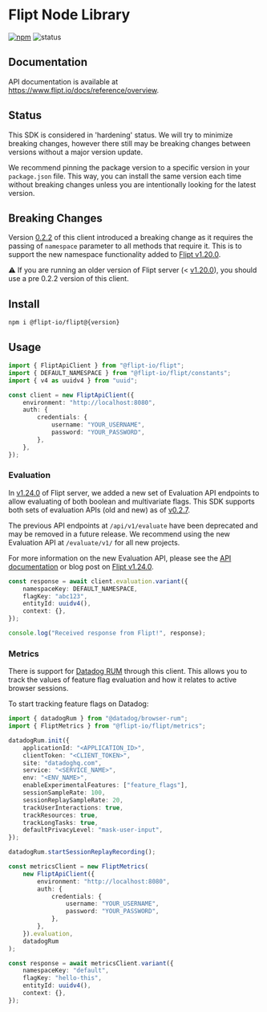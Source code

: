 # Flipt Node Library

[![npm](https://img.shields.io/npm/v/@flipt-io/flipt?label=%40flipt-io%2Fflipt)](https://www.npmjs.com/package/@flipt-io/flipt)
![status](https://img.shields.io/badge/status-hardening-orange)

## Documentation

API documentation is available at <https://www.flipt.io/docs/reference/overview>.

## Status

This SDK is considered in 'hardening' status. We will try to minimize breaking changes, however there still may be breaking changes between versions without a major version update.

We recommend pinning the package version to a specific version in your `package.json` file. This way, you can install the same version each time without breaking changes unless you are intentionally looking for the latest version.

## Breaking Changes

Version [0.2.2](https://github.com/flipt-io/flipt-node/releases/tag/0.2.2) of this client introduced a breaking change as it requires the passing of `namespace` parameter to all methods that require it. This is to support the new namespace functionality added to [Flipt v1.20.0](https://www.flipt.io/docs/reference/overview#v1-20-0).

:warning: If you are running an older version of Flipt server (< [v1.20.0](https://github.com/flipt-io/flipt/releases/tag/v1.20.0)), you should use a pre 0.2.2 version of this client.

## Install

```console
npm i @flipt-io/flipt@{version}
```

## Usage

```typescript
import { FliptApiClient } from "@flipt-io/flipt";
import { DEFAULT_NAMESPACE } from "@flipt-io/flipt/constants";
import { v4 as uuidv4 } from "uuid";

const client = new FliptApiClient({
    environment: "http://localhost:8080",
    auth: {
        credentials: {
            username: "YOUR_USERNAME",
            password: "YOUR_PASSWORD",
        },
    },
});
```

### Evaluation

In [v1.24.0](https://github.com/flipt-io/flipt/releases/tag/v1.24.0) of Flipt server, we added a new set of Evaluation API endpoints to allow evaluating of both boolean and multivariate flags. This SDK supports both sets of evaluation APIs (old and new) as of [v0.2.7](https://github.com/flipt-io/flipt-node/releases/tag/0.2.7).

The previous API endpoints at `/api/v1/evaluate` have been deprecated and may be removed in a future release. We recommend using the new Evaluation API at `/evaluate/v1/` for all new projects.

For more information on the new Evaluation API, please see the [API documentation](https://www.flipt.io/docs/reference/overview#v1-24-0) or blog post on [Flipt v1.24.0](https://www.flipt.io/blog/boolean-flags-and-rollouts).

```typescript
const response = await client.evaluation.variant({
    namespaceKey: DEFAULT_NAMESPACE,
    flagKey: "abc123",
    entityId: uuidv4(),
    context: {},
});

console.log("Received response from Flipt!", response);
```

### Metrics

There is support for [Datadog RUM](https://docs.datadoghq.com/real_user_monitoring/) through this client. This allows you to track the values of feature flag evaluation and how it relates to active browser sessions.

To start tracking feature flags on Datadog:

```typescript
import { datadogRum } from "@datadog/browser-rum";
import { FliptMetrics } from "@flipt-io/flipt/metrics";

datadogRum.init({
    applicationId: "<APPLICATION_ID>",
    clientToken: "<CLIENT_TOKEN>",
    site: "datadoghq.com",
    service: "<SERVICE_NAME>",
    env: "<ENV_NAME>",
    enableExperimentalFeatures: ["feature_flags"],
    sessionSampleRate: 100,
    sessionReplaySampleRate: 20,
    trackUserInteractions: true,
    trackResources: true,
    trackLongTasks: true,
    defaultPrivacyLevel: "mask-user-input",
});

datadogRum.startSessionReplayRecording();

const metricsClient = new FliptMetrics(
    new FliptApiClient({
        environment: "http://localhost:8080",
        auth: {
            credentials: {
                username: "YOUR_USERNAME",
                password: "YOUR_PASSWORD",
            },
        },
    }).evaluation,
    datadogRum
);

const response = await metricsClient.variant({
    namespaceKey: "default",
    flagKey: "hello-this",
    entityId: uuidv4(),
    context: {},
});
```
